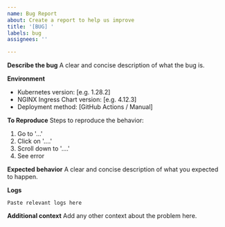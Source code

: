 ```yaml
---
name: Bug Report
about: Create a report to help us improve
title: '[BUG] '
labels: bug
assignees: ''

---
```


**Describe the bug**
A clear and concise description of what the bug is.

**Environment**
- Kubernetes version: [e.g. 1.28.2]
- NGINX Ingress Chart version: [e.g. 4.12.3]
- Deployment method: [GitHub Actions / Manual]

**To Reproduce**
Steps to reproduce the behavior:
1. Go to '...'
2. Click on '....'
3. Scroll down to '....'
4. See error

**Expected behavior**
A clear and concise description of what you expected to happen.

**Logs**
```
Paste relevant logs here
```

**Additional context**
Add any other context about the problem here.
